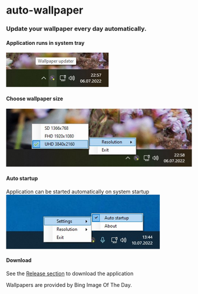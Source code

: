 # auto-wallpaper
### Update your wallpaper every day automatically.

#### Application runs in system tray
![Screen1](https://raw.githubusercontent.com/mlogic1/auto-wallpaper/main/screenshots/system_tray.jpg)

#### Choose wallpaper size
![Screen2](https://raw.githubusercontent.com/mlogic1/auto-wallpaper/main/screenshots/system_tray_resolutions.jpg)

#### Auto startup
Application can be started automatically on system startup
![Screen3](https://raw.githubusercontent.com/mlogic1/auto-wallpaper/main/screenshots/system_tray_auto_startup.jpg)

#### Download
See the [Release section](https://github.com/mlogic1/auto-wallpaper/releases) to download the application

Wallpapers are provided by Bing Image Of The Day.
